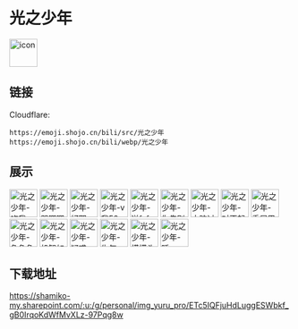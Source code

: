 # 光之少年
<img src="https://emoji.shojo.cn/bili/src/光之少年/icon.png" width="50" height="50" alt="icon">

## 链接
Cloudflare:
```
https://emoji.shojo.cn/bili/src/光之少年
https://emoji.shojo.cn/bili/webp/光之少年
```
## 展示
<img src="https://emoji.shojo.cn/bili/src/光之少年/光之少年-吃我一拳.png" width="50" height="50" alt="光之少年-吃我一拳">
<img src="https://emoji.shojo.cn/bili/src/光之少年/光之少年-哭唧唧.png" width="50" height="50" alt="光之少年-哭唧唧">
<img src="https://emoji.shojo.cn/bili/src/光之少年/光之少年-好耶.png" width="50" height="50" alt="光之少年-好耶">
<img src="https://emoji.shojo.cn/bili/src/光之少年/光之少年-v我50.png" width="50" height="50" alt="光之少年-v我50">
<img src="https://emoji.shojo.cn/bili/src/光之少年/光之少年-送fafa.png" width="50" height="50" alt="光之少年-送fafa">
<img src="https://emoji.shojo.cn/bili/src/光之少年/光之少年-你先别急.png" width="50" height="50" alt="光之少年-你先别急">
<img src="https://emoji.shojo.cn/bili/src/光之少年/光之少年-大脑过载.png" width="50" height="50" alt="光之少年-大脑过载">
<img src="https://emoji.shojo.cn/bili/src/光之少年/光之少年-对不起.png" width="50" height="50" alt="光之少年-对不起">
<img src="https://emoji.shojo.cn/bili/src/光之少年/光之少年-委屈巴巴.png" width="50" height="50" alt="光之少年-委屈巴巴">
<img src="https://emoji.shojo.cn/bili/src/光之少年/光之少年-急急急.png" width="50" height="50" alt="光之少年-急急急">
<img src="https://emoji.shojo.cn/bili/src/光之少年/光之少年-机智如我.png" width="50" height="50" alt="光之少年-机智如我">
<img src="https://emoji.shojo.cn/bili/src/光之少年/光之少年-疑惑.png" width="50" height="50" alt="光之少年-疑惑">
<img src="https://emoji.shojo.cn/bili/src/光之少年/光之少年-生气.png" width="50" height="50" alt="光之少年-生气">
<img src="https://emoji.shojo.cn/bili/src/光之少年/光之少年-摸摸头.png" width="50" height="50" alt="光之少年-摸摸头">
<img src="https://emoji.shojo.cn/bili/src/光之少年/光之少年-睡.png" width="50" height="50" alt="光之少年-睡">

## 下载地址

https://shamiko-my.sharepoint.com/:u:/g/personal/img_yuru_pro/ETc5IQFjuHdLuggESWbkf_gB0IrqoKdWfMvXLz-97Pqg8w